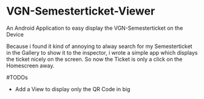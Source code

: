 # VGN-Semesterticket-Viewer
An Android Application to easy display the VGN-Semesterticket on the Device

Because i found it kind of annoying to alway search for my Semesterticket in the Gallery to show it to the inspector, i wrote a simple app which displays the ticket nicely on the screen. So now the Ticket is only a click on the Homescreen away.

#TODOs

- Add a View to display only the QR Code in big
